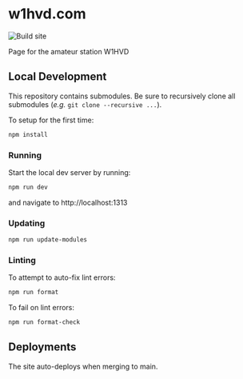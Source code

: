 # w1hvd.com

![Build site](https://github.com/jamescurtin/w1hvddotcom/workflows/Build/badge.svg)

Page for the amateur station W1HVD

## Local Development

This repository contains submodules.
Be sure to recursively clone all submodules (_e.g._ `git clone --recursive ...`).

To setup for the first time:

```bash
npm install
```

### Running

Start the local dev server by running:

```bash
npm run dev
```

and navigate to http://localhost:1313

### Updating

```bash
npm run update-modules
```

### Linting

To attempt to auto-fix lint errors:

```bash
npm run format
```

To fail on lint errors:

```bash
npm run format-check
```

## Deployments

The site auto-deploys when merging to main.
